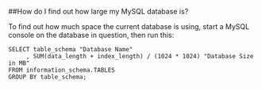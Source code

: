
<!--
.. title: MySQL database size
.. slug: MySQLDatabaseSize
.. date: 2015-05-13 14:35:28 UTC+01:00
.. tags:
.. category:
.. link:
.. description:
.. type: text
-->





##How do I find out how large my MySQL database is?


To find out how much space the current database is using, start a MySQL console on the database in question, then run this: 

    SELECT table_schema "Database Name"
         , SUM(data_length + index_length) / (1024 * 1024) "Database Size in MB"
    FROM information_schema.TABLES
    GROUP BY table_schema;
